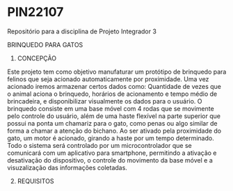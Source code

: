 # PIN22107
Repositório para a disciplina de Projeto Integrador 3


BRINQUEDO PARA GATOS
1. CONCEPÇÃO
  
Este projeto tem como objetivo manufaturar um protótipo de brinquedo para felinos que seja acionado automaticamente por proximidade. Uma vez acionado iremos armazenar certos dados como: Quantidade de vezes que o animal aciona o brinquedo, horários de acionamento e tempo médio de brincadeira, e disponibilizar visualmente os dados para o usuário.
O brinquedo consiste em uma base móvel com 4 rodas que se movimente pelo controle do usuário, além de uma haste flexível na parte superior que possui na ponta um chamariz para o gato, como penas ou algo similar de forma a chamar a atenção do bichano. Ao ser ativado pela proximidade do gato, um motor é acionado, girando a haste por um tempo determinado. Todo o sistema será controlado por um microcontrolador que se comunicará com um aplicativo para smartphone, permitindo a ativação e desativação do dispositivo, o controle do movimento da base móvel e a visuzalização das informações coletadas.

2. REQUISITOS
